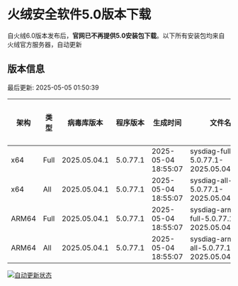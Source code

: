 # 火绒安全软件5.0版本下载 

自火绒6.0版本发布后，**官网已不再提供5.0安装包下载**。以下所有安装包均来自火绒官方服务器，自动更新

<!-- TABLE_START -->

## 版本信息

最后更新: 2025-05-05 01:50:39

| 架构    | 类型   | 病毒库版本 | 程序版本  | 生成时间 | 文件名 | 大小 | 下载链接    |
|---------|-------|------------|----------|----------|--------|------|----------|
| x64     | Full | 2025.05.04.1 | 5.0.77.1 | 2025-05-04 18:55:07 | sysdiag-full-5.0.77.1-2025.05.04.1.exe | 28.3M | [下载](https://down-tencent.huorong.cn/sysdiag-full-5.0.77.1-2025.05.04.1.exe) |
| x64     | All  | 2025.05.04.1 | 5.0.77.1 | 2025-05-04 18:55:07 | sysdiag-all-5.0.77.1-2025.05.04.1.exe | 28.3M | [下载](https://down-tencent.huorong.cn/sysdiag-all-5.0.77.1-2025.05.04.1.exe) |
| ARM64   | Full | 2025.05.04.1 | 5.0.77.1 | 2025-05-04 18:55:07 | sysdiag-arm64-full-5.0.77.1-2025.05.04.1.exe | 28.01M | [下载](https://down-tencent.huorong.cn/sysdiag-arm64-full-5.0.77.1-2025.05.04.1.exe) |
| ARM64   | All  | 2025.05.04.1 | 5.0.77.1 | 2025-05-04 18:55:07 | sysdiag-arm64-all-5.0.77.1-2025.05.04.1.exe | 28.01M | [下载](https://down-tencent.huorong.cn/sysdiag-arm64-all-5.0.77.1-2025.05.04.1.exe) |

<!-- TABLE_END -->

[![自动更新状态](https://github.com/J54264/Huorong-Version/actions/workflows/update.yml/badge.svg)](https://github.com/J54264/Huorong-Version/actions)
